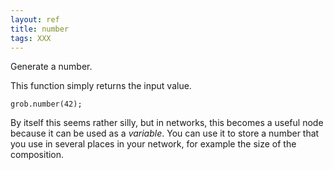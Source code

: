 ```yaml
---
layout: ref
title: number
tags: XXX
---
```

Generate a number. 

This function simply returns the input value.

    grob.number(42);

By itself this seems rather silly, but in networks, this becomes a useful node because it can be used as a *variable*. You can use it to store a number that you use in several places in your network, for example the size of the composition.
